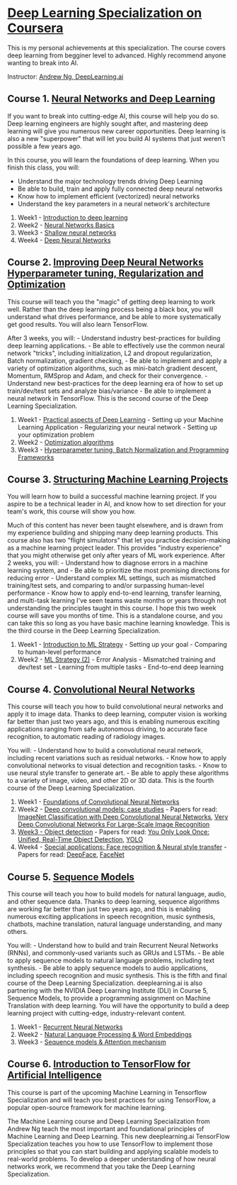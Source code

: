 
# [Deep Learning Specialization on Coursera](https://www.coursera.org/specializations/deep-learning)
This is my personal achievements at this specialization. The course covers deep learning from begginer level to advanced. Highly recommend anyone wanting to break into AI. 

Instructor: [Andrew Ng, DeepLearning.ai](https://www.deeplearning.ai/)

 ## Course 1. [Neural Networks and Deep Learning](https://github.com/Kochurovskyi/Deep_Neural_Network_Projects/tree/main/Courses%20(COURSERA)/1.%20Neural%20Networks%20and%20Deep%20Learning)
 
 If you want to break into cutting-edge AI, this course will help you do so. Deep learning engineers are highly sought after, and mastering deep learning will give you numerous new career opportunities. Deep learning is also a new "superpower" that will let you build AI systems that just weren't possible a few years ago. 

In this course, you will learn the foundations of deep learning. When you finish this class, you will:
- Understand the major technology trends driving Deep Learning
- Be able to build, train and apply fully connected deep neural networks 
- Know how to implement efficient (vectorized) neural networks 
- Understand the key parameters in a neural network's architecture 
 
1. Week1 - [Introduction to deep learning](https://github.com/Kochurovskyi/Deep_Neural_Network_Projects/tree/main/Courses%20(COURSERA)/1.%20Neural%20Networks%20and%20Deep%20Learning)
2. Week2 - [Neural Networks Basics](https://github.com/Kochurovskyi/Deep_Neural_Network_Projects/tree/main/Courses%20(COURSERA)/1.%20Neural%20Networks%20and%20Deep%20Learning/Week%202)
3. Week3 - [Shallow neural networks](https://github.com/Kochurovskyi/Deep_Neural_Network_Projects/tree/main/Courses%20(COURSERA)/1.%20Neural%20Networks%20and%20Deep%20Learning/Week%203)
4. Week4 - [Deep Neural Networks](https://github.com/Kochurovskyi/Deep_Neural_Network_Projects/tree/main/Courses%20(COURSERA)/1.%20Neural%20Networks%20and%20Deep%20Learning/Week%204)

## Course 2. [Improving Deep Neural Networks Hyperparameter tuning, Regularization and Optimization](https://github.com/Kochurovskyi/Deep_Neural_Network_Projects/tree/main/Courses%20(COURSERA)/2.%20Improving%20Deep%20Neural%20Networks)

This course will teach you the "magic" of getting deep learning to work well. Rather than the deep learning process being a black box, you will understand what drives performance, and be able to more systematically get good results. You will also learn TensorFlow.

After 3 weeks, you will: - Understand industry best-practices for building deep learning applications. - Be able to effectively use the common neural network "tricks", including initialization, L2 and dropout regularization, Batch normalization, gradient checking, - Be able to implement and apply a variety of optimization algorithms, such as mini-batch gradient descent, Momentum, RMSprop and Adam, and check for their convergence. - Understand new best-practices for the deep learning era of how to set up train/dev/test sets and analyze bias/variance - Be able to implement a neural network in TensorFlow. This is the second course of the Deep Learning Specialization.

1. Week1 - [Practical aspects of Deep Learning](https://github.com/Kochurovskyi/Deep_Neural_Network_Projects/tree/main/Courses%20(COURSERA)/2.%20Improving%20Deep%20Neural%20Networks/week5)
         - Setting up your Machine Learning Application
         - Regularizing your neural network
         - Setting up your optimization problem
2. Week2 - [Optimization algorithms](https://github.com/Kochurovskyi/Deep_Neural_Network_Projects/tree/main/Courses%20(COURSERA)/2.%20Improving%20Deep%20Neural%20Networks/week6)
3. Week3 - [Hyperparameter tuning, Batch Normalization and Programming Frameworks](https://github.com/Kochurovskyi/Deep_Neural_Network_Projects/tree/main/Courses%20(COURSERA)/2.%20Improving%20Deep%20Neural%20Networks/week7)

## Course 3. [Structuring Machine Learning Projects](https://github.com/Kochurovskyi/Deep_Neural_Network_Projects/tree/main/Courses%20(COURSERA)/3.%20Structuring_Machine_Learning_Projects)

You will learn how to build a successful machine learning project. If you aspire to be a technical leader in AI, and know how to set direction for your team's work, this course will show you how.

Much of this content has never been taught elsewhere, and is drawn from my experience building and shipping many deep learning products. This course also has two "flight simulators" that let you practice decision-making as a machine learning project leader. This provides "industry experience" that you might otherwise get only after years of ML work experience. After 2 weeks, you will: - Understand how to diagnose errors in a machine learning system, and - Be able to prioritize the most promising directions for reducing error - Understand complex ML settings, such as mismatched training/test sets, and comparing to and/or surpassing human-level performance - Know how to apply end-to-end learning, transfer learning, and multi-task learning I've seen teams waste months or years through not understanding the principles taught in this course. I hope this two week course will save you months of time. This is a standalone course, and you can take this so long as you have basic machine learning knowledge. This is the third course in the Deep Learning Specialization.

1. Week1 - [Introduction to ML Strategy](https://github.com/Kochurovskyi/Deep_Neural_Network_Projects/tree/main/Courses%20(COURSERA)/3.%20Structuring_Machine_Learning_Projects)
         - Setting up your goal
         - Comparing to human-level performance
2. Week2 - [ML Strategy (2)](https://github.com/Kochurovskyi/Deep_Neural_Network_Projects/tree/main/Courses%20(COURSERA)/3.%20Structuring_Machine_Learning_Projects)
         - Error Analysis
         - Mismatched training and dev/test set
         - Learning from multiple tasks
         - End-to-end deep learning
         
 ## Course 4. [Convolutional Neural Networks](https://github.com/Kochurovskyi/Deep_Neural_Network_Projects/tree/main/Courses%20(COURSERA)/4.%20Convolutional_Neural_Networks)
 
 This course will teach you how to build convolutional neural networks and apply it to image data. Thanks to deep learning, computer vision is working far better than just two years ago, and this is enabling numerous exciting applications ranging from safe autonomous driving, to accurate face recognition, to automatic reading of radiology images.

You will: - Understand how to build a convolutional neural network, including recent variations such as residual networks. - Know how to apply convolutional networks to visual detection and recognition tasks. - Know to use neural style transfer to generate art. - Be able to apply these algorithms to a variety of image, video, and other 2D or 3D data. This is the fourth course of the Deep Learning Specialization.
 
 1. Week1 - [Foundations of Convolutional Neural Networks](https://github.com/Kochurovskyi/Deep_Neural_Network_Projects/tree/main/Courses%20(COURSERA)/4.%20Convolutional_Neural_Networks/week1)
 2. Week2 - [Deep convolutional models: case studies](https://github.com/Kochurovskyi/Deep_Neural_Network_Projects/tree/main/Courses%20(COURSERA)/4.%20Convolutional_Neural_Networks/week2) - Papers for read:  [ImageNet Classification with Deep Convolutional
Neural Networks](https://papers.nips.cc/paper/4824-imagenet-classification-with-deep-convolutional-neural-networks.pdf), [Very Deep Convolutional Networks For Large-Scale Image Recognition](https://arxiv.org/pdf/1409.1556.pdf)
 3. [Week3 - Object detection](https://github.com/Kochurovskyi/Deep_Neural_Network_Projects/tree/main/Courses%20(COURSERA)/4.%20Convolutional_Neural_Networks/week3/Car%20detection%20for%20Autonomous%20Driving) - Papers for read: [You Only Look Once:
Unified, Real-Time Object Detection](https://arxiv.org/pdf/1506.02640.pdf), [YOLO](https://arxiv.org/pdf/1612.08242.pdf)
 4. Week4 - [Special applications: Face recognition & Neural style transfer](https://github.com/Kochurovskyi/Deep_Neural_Network_Projects/tree/main/Courses%20(COURSERA)/4.%20Convolutional_Neural_Networks/week4) - Papers for read: [DeepFace](https://www.cs.toronto.edu/~ranzato/publications/taigman_cvpr14.pdf), [FaceNet](https://www.cv-foundation.org/openaccess/content_cvpr_2015/papers/Schroff_FaceNet_A_Unified_2015_CVPR_paper.pdf)
 
 ## Course 5. [Sequence Models]()
 
 This course will teach you how to build models for natural language, audio, and other sequence data. Thanks to deep learning, sequence algorithms are working far better than just two years ago, and this is enabling numerous exciting applications in speech recognition, music synthesis, chatbots, machine translation, natural language understanding, and many others.

You will: - Understand how to build and train Recurrent Neural Networks (RNNs), and commonly-used variants such as GRUs and LSTMs. - Be able to apply sequence models to natural language problems, including text synthesis. - Be able to apply sequence models to audio applications, including speech recognition and music synthesis. This is the fifth and final course of the Deep Learning Specialization. deeplearning.ai is also partnering with the NVIDIA Deep Learning Institute (DLI) in Course 5, Sequence Models, to provide a programming assignment on Machine Translation with deep learning. You will have the opportunity to build a deep learning project with cutting-edge, industry-relevant content.
 
 1. Week1 - [Recurrent Neural Networks]()
 2. Week2 - [Natural Language Processing & Word Embeddings]()
 3. Week3 - [Sequence models & Attention mechanism]()
 
## Course 6. [Introduction to TensorFlow for Artificial Intelligence](https://github.com/Kochurovskyi/Deep_Neural_Network_Projects/edit/main/Courses%20(COURSERA)/6.%20Introduction%20to%20TensorFlow%20for%20Artificial%20Intelligence) 

This course is part of the upcoming Machine Learning in Tensorflow Specialization and will teach you best practices for using TensorFlow, a popular open-source framework for machine learning.

The Machine Learning course and Deep Learning Specialization from Andrew Ng teach the most important and foundational principles of Machine Learning and Deep Learning. This new deeplearning.ai TensorFlow Specialization teaches you how to use TensorFlow to implement those principles so that you can start building and applying scalable models to real-world problems. To develop a deeper understanding of how neural networks work, we recommend that you take the Deep Learning Specialization.
